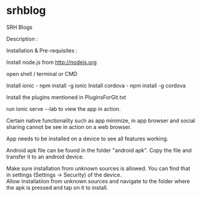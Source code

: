 # srhblog
SRH Blogs

Description :

Installation & Pre-requisites :

Install node.js from http://nodejs.org

open shell / terminal or CMD

Install ionic - npm install -g ionic Install cordova - npm install -g cordova

Install the plugins mentioned in PluginsForGit.txt

run ionic serve --lab to view the app in action.

Certain native functionality such as app minimize, in app browser and social sharing cannot be see in action on a web browser.

App needs to be installed on a device to see all features working.

Android apk file can be found in the folder "android apk". Copy the file and transfer it to an android device.

Make sure installation from unknown sources is allowed. You can find that in settings (Settings -> Security) of the device. <br>
Allow installatiion from unknown sources and navigate to the folder where the apk is pressed and tap on it to install.
